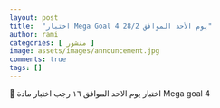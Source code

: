 ```yaml
---
layout: post
title:  "اختبار Mega Goal 4 يوم الأحد الموافق 28/2"
author: rami
categories: [ منشور ]
image: assets/images/announcement.jpg
comments: true
tags: []
---
```


🛑 اختبار يوم الاحد الموافق ١٦ رجب  اختبار مادة Mega goal 4
